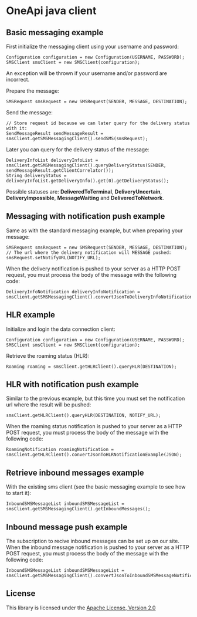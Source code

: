 OneApi java client
============================

Basic messaging example
-----------------------

First initialize the messaging client using your username and password:

    Configuration configuration = new Configuration(USERNAME, PASSWORD);
    SMSClient smsClient = new SMSClient(configuration);


An exception will be thrown if your username and/or password are incorrect.

Prepare the message:

    SMSRequest smsRequest = new SMSRequest(SENDER, MESSAGE, DESTINATION);


Send the message:

    // Store request id because we can later query for the delivery status with it:
    SendMessageResult sendMessageResult = smsClient.getSMSMessagingClient().sendSMS(smsRequest);


Later you can query for the delivery status of the message:

    DeliveryInfoList deliveryInfoList = smsClient.getSMSMessagingClient().queryDeliveryStatus(SENDER, sendMessageResult.getClientCorrelator());
    String deliveryStatus = deliveryInfoList.getDeliveryInfo().get(0).getDeliveryStatus();


Possible statuses are: **DeliveredToTerminal**, **DeliveryUncertain**, **DeliveryImpossible**, **MessageWaiting** and **DeliveredToNetwork**.

Messaging with notification push example
-----------------------

Same as with the standard messaging example, but when preparing your message:

    SMSRequest smsRequest = new SMSRequest(SENDER, MESSAGE, DESTINATION);
    // The url where the delivery notification will MESSAGE pushed:
    smsRequest.setNotifyURL(NOTIFY_URL);


When the delivery notification is pushed to your server as a HTTP POST request, you must process the body of the message with the following code:

    DeliveryInfoNotification deliveryInfoNotification = smsClient.getSMSMessagingClient().convertJsonToDeliveryInfoNotification(JSON);


HLR example
-----------------------

Initialize and login the data connection client:

    Configuration configuration = new Configuration(USERNAME, PASSWORD);
    SMSClient smsClient = new SMSClient(configuration);


Retrieve the roaming status (HLR):

    Roaming roaming = smsClient.getHLRClient().queryHLR(DESTINATION);


HLR with notification push example
-----------------------

Similar to the previous example, but this time you must set the notification url where the result will be pushed:

    smsClient.getHLRClient().queryHLR(DESTINATION, NOTIFY_URL);


When the roaming status notification is pushed to your server as a HTTP POST request, you must process the body of the message with the following code:

    RoamingNotification roamingNotification = smsClient.getHLRClient().convertJsonToHLRNotificationExample(JSON);


Retrieve inbound messages example
-----------------------

With the existing sms client (see the basic messaging example to see how to start it):

    InboundSMSMessageList inboundSMSMessageList =  smsClient.getSMSMessagingClient().getInboundMessages();


Inbound message push example
-----------------------

The subscription to recive inbound messages can be set up on our site.
When the inbound message notification is pushed to your server as a HTTP POST request, you must process the body of the message with the following code:

    InboundSMSMessageList inboundSMSMessageList = smsClient.getSMSMessagingClient().convertJsonToInboundSMSMessageNotificationExample(JSON);


License
-------

This library is licensed under the [Apache License, Version 2.0](http://www.apache.org/licenses/LICENSE-2.0)
